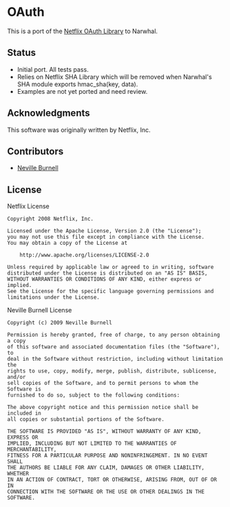 OAuth
=====

This is a port of the [Netflix OAuth Library][1] to Narwhal.

Status
------

* Initial port. All tests pass.
* Relies on Netflix SHA Library which will be removed when Narwhal's SHA module exports hmac_sha(key, data).
* Examples are not yet ported and need review.

Acknowledgments
---------------

This software was originally written by Netflix, Inc.

Contributors
------------

* [Neville Burnell][2]

[1]:http://oauth.googlecode.com/svn/code/javascript
[2]:http://github.com/nevilleburnell


License
-------

Netflix License

    Copyright 2008 Netflix, Inc.

    Licensed under the Apache License, Version 2.0 (the "License");
    you may not use this file except in compliance with the License.
    You may obtain a copy of the License at

        http://www.apache.org/licenses/LICENSE-2.0

    Unless required by applicable law or agreed to in writing, software
    distributed under the License is distributed on an "AS IS" BASIS,
    WITHOUT WARRANTIES OR CONDITIONS OF ANY KIND, either express or implied.
    See the License for the specific language governing permissions and
    limitations under the License.

Neville Burnell License 

    Copyright (c) 2009 Neville Burnell

    Permission is hereby granted, free of charge, to any person obtaining a copy
    of this software and associated documentation files (the "Software"), to
    deal in the Software without restriction, including without limitation the
    rights to use, copy, modify, merge, publish, distribute, sublicense, and/or
    sell copies of the Software, and to permit persons to whom the Software is
    furnished to do so, subject to the following conditions:

    The above copyright notice and this permission notice shall be included in
    all copies or substantial portions of the Software.

    THE SOFTWARE IS PROVIDED "AS IS", WITHOUT WARRANTY OF ANY KIND, EXPRESS OR
    IMPLIED, INCLUDING BUT NOT LIMITED TO THE WARRANTIES OF MERCHANTABILITY,
    FITNESS FOR A PARTICULAR PURPOSE AND NONINFRINGEMENT. IN NO EVENT SHALL
    THE AUTHORS BE LIABLE FOR ANY CLAIM, DAMAGES OR OTHER LIABILITY, WHETHER
    IN AN ACTION OF CONTRACT, TORT OR OTHERWISE, ARISING FROM, OUT OF OR IN
    CONNECTION WITH THE SOFTWARE OR THE USE OR OTHER DEALINGS IN THE SOFTWARE.